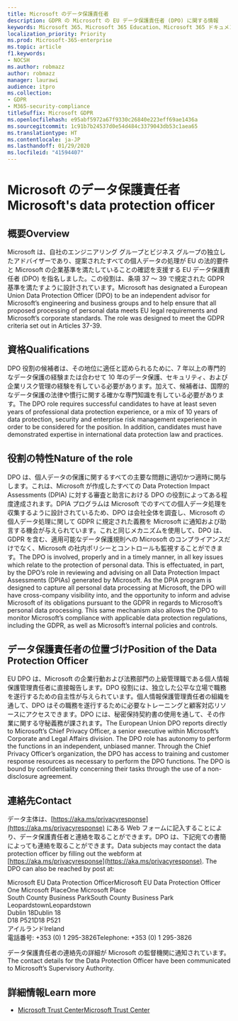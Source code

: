 ```yaml
---
title: Microsoft のデータ保護責任者
description: GDPR の Microsoft の EU データ保護責任者 (DPO) に関する情報
keywords: Microsoft 365、Microsoft 365 Education、Microsoft 365 ドキュメント、GDPR
localization_priority: Priority
ms.prod: Microsoft-365-enterprise
ms.topic: article
f1.keywords:
- NOCSH
ms.author: robmazz
author: robmazz
manager: laurawi
audience: itpro
ms.collection:
- GDPR
- M365-security-compliance
titleSuffix: Microsoft GDPR
ms.openlocfilehash: e95abf5972a67f9330c26840e223eff69ae1436a
ms.sourcegitcommit: 1c91b7b24537d0e54d484c3379043db53c1aea65
ms.translationtype: HT
ms.contentlocale: ja-JP
ms.lasthandoff: 01/29/2020
ms.locfileid: "41594407"
---
```

# <a name="microsofts-data-protection-officer"></a><span data-ttu-id="f1697-104">Microsoft のデータ保護責任者</span><span class="sxs-lookup"><span data-stu-id="f1697-104">Microsoft's data protection officer</span></span>

## <a name="overview"></a><span data-ttu-id="f1697-105">概要</span><span class="sxs-lookup"><span data-stu-id="f1697-105">Overview</span></span>

<span data-ttu-id="f1697-p101">Microsoft は、自社のエンジニアリング グループとビジネス グループの独立したアドバイザーであり、提案されたすべての個人データの処理が EU の法的要件と Microsoft の企業基準を満たしていることの確認を支援する EU データ保護責任者 (DPO) を指名しました。この役割は、条項 37 ～ 39 で規定された GDPR 基準を満たすように設計されています。</span><span class="sxs-lookup"><span data-stu-id="f1697-p101">Microsoft has designated a European Union Data Protection Officer (DPO) to be an independent advisor for Microsoft’s engineering and business groups and to help ensure that all proposed processing of personal data meets EU legal requirements and Microsoft’s corporate standards. The role was designed to meet the GDPR criteria set out in Articles 37-39.</span></span>

## <a name="qualifications"></a><span data-ttu-id="f1697-108">資格</span><span class="sxs-lookup"><span data-stu-id="f1697-108">Qualifications</span></span>

<span data-ttu-id="f1697-p102">DPO 役割の候補者は、その地位に適任と認められるために、7 年以上の専門的なデータ保護の経験または合わせて 10 年のデータ保護、セキュリティ、および企業リスク管理の経験を有している必要があります。加えて、候補者は、国際的なデータ保護の法律や慣行に関する確かな専門知識を有している必要があります。</span><span class="sxs-lookup"><span data-stu-id="f1697-p102">The DPO role requires successful candidates to have at least seven years of professional data protection experience, or a mix of 10 years of data protection, security and enterprise risk management experience in order to be considered for the position. In addition, candidates must have demonstrated expertise in international data protection law and practices.</span></span> 

## <a name="nature-of-the-role"></a><span data-ttu-id="f1697-111">役割の特性</span><span class="sxs-lookup"><span data-stu-id="f1697-111">Nature of the role</span></span>

<span data-ttu-id="f1697-p103">DPO は、個人データの保護に関するすべての主要な問題に適切かつ適時に関与します。これは、Microsoft が作成したすべての Data Protection Impact Assessments (DPIA) に対する審査と助言における DPO の役割によってある程度達成されます。DPIA プログラムは Microsoft でのすべての個人データ処理を収集するように設計されているため、DPO は会社全体を調査し、Microsoft の個人データ処理に関して GDPR に規定された義務を Microsoft に通知および助言する機会が与えられています。これと同じメカニズムを使用して、DPO は、GDPR を含む、適用可能なデータ保護規則への Microsoft のコンプライアンスだけでなく、Microsoft の社内ポリシーとコントロールも監視することができます。</span><span class="sxs-lookup"><span data-stu-id="f1697-p103">The DPO is involved, properly and in a timely manner, in all key issues which relate to the protection of personal data. This is effectuated, in part, by the DPO’s role in reviewing and advising on all Data Protection Impact Assessments (DPIAs) generated by Microsoft. As the DPIA program is designed to capture all personal data processing at Microsoft, the DPO will have cross-company visibility into, and the opportunity to inform and advise Microsoft of its obligations pursuant to the GDPR in regards to Microsoft’s personal data processing. This same mechanism also allows the DPO to monitor Microsoft’s compliance with applicable data protection regulations, including the GDPR, as well as Microsoft’s internal policies and controls.</span></span> 

## <a name="position-of-the-data-protection-officer"></a><span data-ttu-id="f1697-116">データ保護責任者の位置づけ</span><span class="sxs-lookup"><span data-stu-id="f1697-116">Position of the Data Protection Officer</span></span>

<span data-ttu-id="f1697-p104">EU DPO は、Microsoft の企業行動および法務部門の上級管理職である個人情報保護管理責任者に直接報告します。DPO 役割には、独立した公平な立場で職務を遂行するための自主性が与えられています。個人情報保護管理責任者の組織を通して、DPO はその職務を遂行するために必要なトレーニングと顧客対応リソースにアクセスできます。DPO には、秘密保持契約書の使用を通して、その作業に関する守秘義務が課されます。</span><span class="sxs-lookup"><span data-stu-id="f1697-p104">The European Union DPO reports directly to Microsoft’s Chief Privacy Officer, a senior executive within Microsoft’s Corporate and Legal Affairs division.  The DPO role has autonomy to perform the functions in an independent, unbiased manner. Through the Chief Privacy Officer’s organization, the DPO has access to training and customer response resources as necessary to perform the DPO functions. The DPO is bound by confidentiality concerning their tasks through the use of a non-disclosure agreement.</span></span>  

## <a name="contact"></a><span data-ttu-id="f1697-121">連絡先</span><span class="sxs-lookup"><span data-stu-id="f1697-121">Contact</span></span>

<span data-ttu-id="f1697-p105">データ主体は、[https://aka.ms/privacyresponse](https://aka.ms/privacyresponse) にある Web フォームに記入することにより、データ保護責任者と連絡を取ることができます。DPO は、下記宛ての書簡によっても連絡を取ることができます。</span><span class="sxs-lookup"><span data-stu-id="f1697-p105">Data subjects may contact the data protection officer by filling out the webform at [https://aka.ms/privacyresponse](https://aka.ms/privacyresponse). The DPO can also be reached by post at:</span></span>

<span data-ttu-id="f1697-124">Microsoft EU Data Protection Officer</span><span class="sxs-lookup"><span data-stu-id="f1697-124">Microsoft EU Data Protection Officer</span></span><br>
<span data-ttu-id="f1697-125">One Microsoft Place</span><span class="sxs-lookup"><span data-stu-id="f1697-125">One Microsoft Place</span></span><br>
<span data-ttu-id="f1697-126">South County Business Park</span><span class="sxs-lookup"><span data-stu-id="f1697-126">South County Business Park</span></span><br>
<span data-ttu-id="f1697-127">Leopardstown</span><span class="sxs-lookup"><span data-stu-id="f1697-127">Leopardstown</span></span><br>
<span data-ttu-id="f1697-128">Dublin 18</span><span class="sxs-lookup"><span data-stu-id="f1697-128">Dublin 18</span></span><br>
<span data-ttu-id="f1697-129">D18 P521</span><span class="sxs-lookup"><span data-stu-id="f1697-129">D18 P521</span></span><br>
<span data-ttu-id="f1697-130">アイルランド</span><span class="sxs-lookup"><span data-stu-id="f1697-130">Ireland</span></span><br>
<span data-ttu-id="f1697-131">電話番号: +353 (0) 1 295-3826</span><span class="sxs-lookup"><span data-stu-id="f1697-131">Telephone: +353 (0) 1 295-3826</span></span><br>

<span data-ttu-id="f1697-132">データ保護責任者の連絡先の詳細が Microsoft の監督機関に通知されています。</span><span class="sxs-lookup"><span data-stu-id="f1697-132">The contact details for the Data Protection Officer have been communicated to Microsoft’s Supervisory Authority.</span></span>

## <a name="learn-more"></a><span data-ttu-id="f1697-133">詳細情報</span><span class="sxs-lookup"><span data-stu-id="f1697-133">Learn more</span></span>

- [<span data-ttu-id="f1697-134">Microsoft Trust Center</span><span class="sxs-lookup"><span data-stu-id="f1697-134">Microsoft Trust Center</span></span>](https://www.microsoft.com/TrustCenter/Privacy/gdpr/default.aspx)